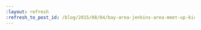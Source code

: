 ```yaml
---
:layout: refresh
:refresh_to_post_id: /blog/2015/08/04/bay-area-jenkins-area-meet-up-kick-off-gathering-today
---
```

